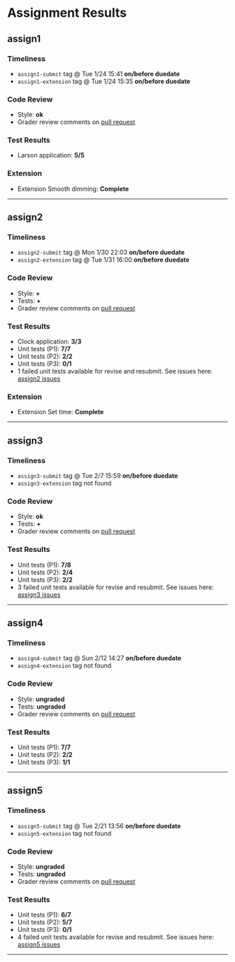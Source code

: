# Assignment Results
## assign1
### Timeliness
- `assign1-submit` tag @ Tue 1/24 15:41 __on/before duedate__ 
- `assign1-extension` tag @ Tue 1/24 15:35 __on/before duedate__ 
### Code Review
- Style: __ok__
- Grader review comments on [pull request](https://github.com/cs107e/winter22-aanyatash/pull/3)
### Test Results
- Larson application: __5/5__
### Extension
- Extension Smooth dimming: __Complete__
-----
## assign2
### Timeliness
- `assign2-submit` tag @ Mon 1/30 22:03 __on/before duedate__ 
- `assign2-extension` tag @ Tue 1/31 16:00 __on/before duedate__ 
### Code Review
- Style: __+__
- Tests: __+__
- Grader review comments on [pull request](https://github.com/cs107e/winter22-aanyatash/pull/3)
### Test Results
- Clock application: __3/3__
- Unit tests (P1): __7/7__
- Unit tests (P2): __2/2__
- Unit tests (P3): __0/1__
- 1 failed unit tests available for revise and resubmit. See issues here: [assign2 issues](https://github.com/cs107e/winter22-aanyatash/milestone/1)
### Extension
- Extension Set time: __Complete__
-----
## assign3
### Timeliness
- `assign3-submit` tag @ Tue 2/7 15:59 __on/before duedate__ 
- `assign3-extension` tag not found
### Code Review
- Style: __ok__
- Tests: __+__
- Grader review comments on [pull request](https://github.com/cs107e/winter22-aanyatash/pull/3)
### Test Results
- Unit tests (P1): __7/8__
- Unit tests (P2): __2/4__
- Unit tests (P3): __2/2__
- 3 failed unit tests available for revise and resubmit. See issues here: [assign3 issues](https://github.com/cs107e/winter22-aanyatash/milestone/2)
-----
## assign4
### Timeliness
- `assign4-submit` tag @ Sun 2/12 14:27 __on/before duedate__ 
- `assign4-extension` tag not found
### Code Review
- Style: __ungraded__
- Tests: __ungraded__
- Grader review comments on [pull request](https://github.com/cs107e/winter22-aanyatash/pull/3)
### Test Results
- Unit tests (P1): __7/7__
- Unit tests (P2): __2/2__
- Unit tests (P3): __1/1__
-----
## assign5
### Timeliness
- `assign5-submit` tag @ Tue 2/21 13:56 __on/before duedate__ 
- `assign5-extension` tag not found
### Code Review
- Style: __ungraded__
- Tests: __ungraded__
- Grader review comments on [pull request](https://github.com/cs107e/winter22-aanyatash/pull/3)
### Test Results
- Unit tests (P1): __6/7__
- Unit tests (P2): __5/7__
- Unit tests (P3): __0/1__
- 4 failed unit tests available for revise and resubmit. See issues here: [assign5 issues](https://github.com/cs107e/winter22-aanyatash/milestone/3)
-----
